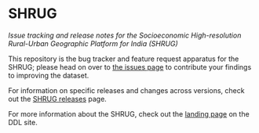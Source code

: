# SHRUG
_Issue tracking and release notes for the Socioeconomic High-resolution Rural-Urban Geographic Platform for India (SHRUG)_

This repository is the bug tracker and feature request apparatus for the SHRUG; please head on over to [the issues page](https://github.com/developmentdatalab/shrug-bugs/issues) to contribute your findings to improving the dataset.

For information on specific releases and changes across versions, check out the [SHRUG releases](https://github.com/devdatalab/SHRUG/releases) page.

For more information about the SHRUG, check out the [landing page](http://www.devdatalab.org/shrug) on the DDL site.
